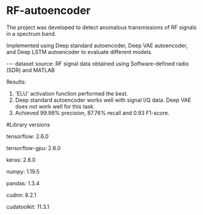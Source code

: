 # RF-autoencoder

The project was developed to detect anomalous transmissions of RF signals in a spectrum band.

Implemented using Deep standard autoencoder, Deep VAE autoencoder, and Deep LSTM autoencoder to evaluate different models.

--- dataset source: RF signal data obtained using Software-defined radio (SDR) and MATLAB

Results:

1) 'ELU' activation function performed the best.
2) Deep standard autoencoder works well with signal I/Q data. Deep VAE does not work well for this task.
3) Achieved 99.98% precision, 87.76% recall and 0.93 F1-score. 


#Library versions

tensorflow: 2.6.0

tensorflow-gpu: 2.6.0

keras: 2.6.0

numpy: 1.19.5

pandas: 1.3.4

cudnn: 8.2.1

cudatoolkit: 11.3.1
